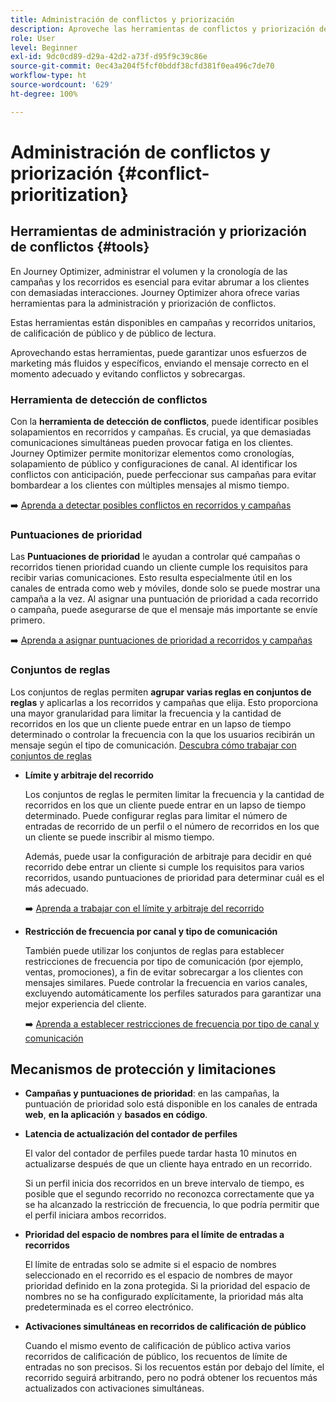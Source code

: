 ```yaml
---
title: Administración de conflictos y priorización
description: Aproveche las herramientas de conflictos y priorización de Journey Optimizer.
role: User
level: Beginner
exl-id: 9dc0cd89-d29a-42d2-a73f-d95f9c39c86e
source-git-commit: 0ec43a204f5fcf0bddf38cfd381f0ea496c7de70
workflow-type: ht
source-wordcount: '629'
ht-degree: 100%

---
```


# Administración de conflictos y priorización {#conflict-prioritization}

## Herramientas de administración y priorización de conflictos {#tools}

En Journey Optimizer, administrar el volumen y la cronología de las campañas y los recorridos es esencial para evitar abrumar a los clientes con demasiadas interacciones. Journey Optimizer ahora ofrece varias herramientas para la administración y priorización de conflictos.

Estas herramientas están disponibles en campañas y recorridos unitarios, de calificación de público y de público de lectura.

Aprovechando estas herramientas, puede garantizar unos esfuerzos de marketing más fluidos y específicos, enviando el mensaje correcto en el momento adecuado y evitando conflictos y sobrecargas.

### Herramienta de detección de conflictos

Con la **herramienta de detección de conflictos**, puede identificar posibles solapamientos en recorridos y campañas. Es crucial, ya que demasiadas comunicaciones simultáneas pueden provocar fatiga en los clientes. Journey Optimizer permite monitorizar elementos como cronologías, solapamiento de público y configuraciones de canal. Al identificar los conflictos con anticipación, puede perfeccionar sus campañas para evitar bombardear a los clientes con múltiples mensajes al mismo tiempo.

➡️ [Aprenda a detectar posibles conflictos en recorridos y campañas](conflicts.md)

### Puntuaciones de prioridad

Las **Puntuaciones de prioridad** le ayudan a controlar qué campañas o recorridos tienen prioridad cuando un cliente cumple los requisitos para recibir varias comunicaciones. Esto resulta especialmente útil en los canales de entrada como web y móviles, donde solo se puede mostrar una campaña a la vez. Al asignar una puntuación de prioridad a cada recorrido o campaña, puede asegurarse de que el mensaje más importante se envíe primero.

➡️ [Aprenda a asignar puntuaciones de prioridad a recorridos y campañas](priority-scores.md)

### Conjuntos de reglas

Los conjuntos de reglas permiten **agrupar varias reglas en conjuntos de reglas** y aplicarlas a los recorridos y campañas que elija. Esto proporciona una mayor granularidad para limitar la frecuencia y la cantidad de recorridos en los que un cliente puede entrar en un lapso de tiempo determinado o controlar la frecuencia con la que los usuarios recibirán un mensaje según el tipo de comunicación. [Descubra cómo trabajar con conjuntos de reglas](../conflict-prioritization/rule-sets.md)

* **Límite y arbitraje del recorrido**

  Los conjuntos de reglas le permiten limitar la frecuencia y la cantidad de recorridos en los que un cliente puede entrar en un lapso de tiempo determinado. Puede configurar reglas para limitar el número de entradas de recorrido de un perfil o el número de recorridos en los que un cliente se puede inscribir al mismo tiempo.

  Además, puede usar la configuración de arbitraje para decidir en qué recorrido debe entrar un cliente si cumple los requisitos para varios recorridos, usando puntuaciones de prioridad para determinar cuál es el más adecuado.

  ➡️ [Aprenda a trabajar con el límite y arbitraje del recorrido](journey-capping.md)

* **Restricción de frecuencia por canal y tipo de comunicación**

  También puede utilizar los conjuntos de reglas para establecer restricciones de frecuencia por tipo de comunicación (por ejemplo, ventas, promociones), a fin de evitar sobrecargar a los clientes con mensajes similares. Puede controlar la frecuencia en varios canales, excluyendo automáticamente los perfiles saturados para garantizar una mejor experiencia del cliente.

  ➡️ [Aprenda a establecer restricciones de frecuencia por tipo de canal y comunicación](../conflict-prioritization/channel-capping.md)

## Mecanismos de protección y limitaciones

* **Campañas y puntuaciones de prioridad**: en las campañas, la puntuación de prioridad solo está disponible en los canales de entrada **web**, **en la aplicación** y **basados en código**.

* **Latencia de actualización del contador de perfiles**

  El valor del contador de perfiles puede tardar hasta 10 minutos en actualizarse después de que un cliente haya entrado en un recorrido.

  Si un perfil inicia dos recorridos en un breve intervalo de tiempo, es posible que el segundo recorrido no reconozca correctamente que ya se ha alcanzado la restricción de frecuencia, lo que podría permitir que el perfil iniciara ambos recorridos.

* **Prioridad del espacio de nombres para el límite de entradas a recorridos**

  El límite de entradas solo se admite si el espacio de nombres seleccionado en el recorrido es el espacio de nombres de mayor prioridad definido en la zona protegida. Si la prioridad del espacio de nombres no se ha configurado explícitamente, la prioridad más alta predeterminada es el correo electrónico.

* **Activaciones simultáneas en recorridos de calificación de público**

  Cuando el mismo evento de calificación de público activa varios recorridos de calificación de público, los recuentos de límite de entradas no son precisos. Si los recuentos están por debajo del límite, el recorrido seguirá arbitrando, pero no podrá obtener los recuentos más actualizados con activaciones simultáneas.
